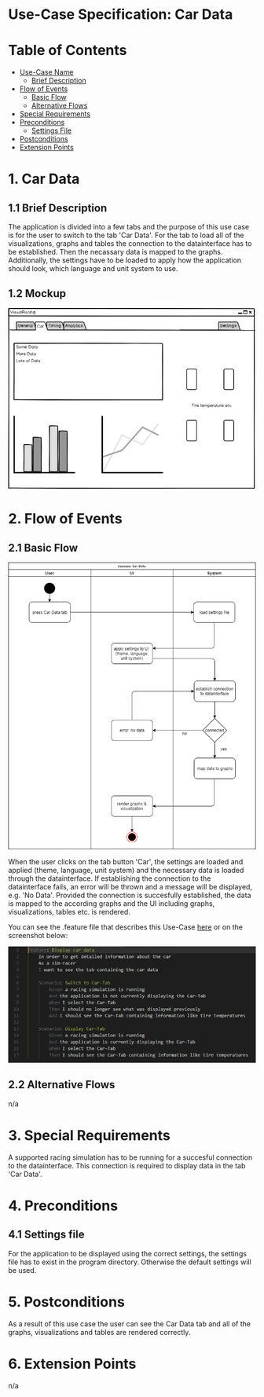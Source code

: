 # Use-Case Specification: Car Data

# Table of Contents
- [Use-Case Name](#1-use-case-name)
    - [Brief Description](#11-brief-description)
- [Flow of Events](#2-flow-of-events)
    - [Basic Flow](#21-basic-flow)
    - [Alternative Flows](#22-alternative-flows)
- [Special Requirements](#3-special-requirements)
- [Preconditions](#4-preconditions)
    - [Settings File](#41-settings-file)
- [Postconditions](#5-postconditions)
- [Extension Points](#6-extension-points)

# 1. Car Data
## 1.1 Brief Description
The application is divided into a few tabs and the purpose of this use case is for the user to switch to the tab 'Car Data'. 
For the tab to load all of the visualizations, graphs and tables the connection to the datainterface has to be established. Then the necassary data is mapped to the graphs. Additionally, the settings have to be loaded to apply how the application should look, which language and unit system to use.

## 1.2 Mockup
![Car Data Mockup](Mockup.png "Mockup")

# 2. Flow of Events
## 2.1 Basic Flow
![Car Data UML](UML.png "UML")

When the user clicks on the tab button 'Car', the settings are loaded and applied (theme, language, unit system) and the necessary data is loaded through the datainterface. If establishing the connection to the datainterface fails, an error will be thrown and a message will be displayed, e.g. 'No Data'.
Provided the connection is succesfully established, the data is mapped to the according graphs and the UI including graphs, visualizations, tables etc. is rendered.

You can see the .feature file that describes this Use-Case [here](../../features/carData.feature) or on the screenshot below:

![Car Data Narrative](Feature.png "Feature")

## 2.2 Alternative Flows
n/a

# 3. Special Requirements
A supported racing simulation has to be running for a succesful connection to the datainterface. This connection is required to display data in the tab 'Car Data'.

# 4. Preconditions
## 4.1 Settings file
For the application to be displayed using the correct settings, the settings file has to exist in the program directory. Otherwise the default settings will be used.

# 5. Postconditions
As a result of this use case the user can see the Car Data tab and all of the graphs, visualizations and tables are rendered correctly.

# 6. Extension Points
n/a

